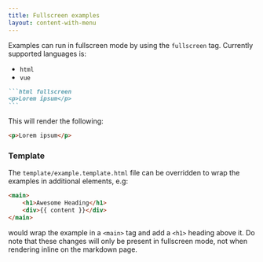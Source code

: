 ```yaml
---
title: Fullscreen examples
layout: content-with-menu
---
```


Examples can run in fullscreen mode by using the `fullscreen` tag.
Currently supported languages is:

- `html`
- `vue`

````md
```html fullscreen
<p>Lorem ipsum</p>
```
````

This will render the following:

```html fullscreen
<p>Lorem ipsum</p>
```

### Template

The `template/example.template.html` file can be overridden to wrap the examples in additional elements, e.g:

```html static
<main>
    <h1>Awesome Heading</h1>
    <div>{{ content }}</div>
</main>
```

would wrap the example in a `<main>` tag and add a `<h1>` heading above it.
Do note that these changes will only be present in fullscreen mode, not when rendering inline on the markdown page.
